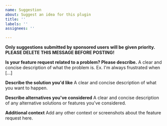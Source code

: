 ```yaml
---
name: Suggestion
about: Suggest an idea for this plugin
title: ''
labels: ''
assignees: ''

---
```


**Only suggestions submitted by sponsored users will be given priority. PLEASE DELETE THIS MESSAGE BEFORE POSTING!**

**Is your feature request related to a problem? Please describe.**
A clear and concise description of what the problem is. Ex. I'm always frustrated when [...]

**Describe the solution you'd like**
A clear and concise description of what you want to happen.

**Describe alternatives you've considered**
A clear and concise description of any alternative solutions or features you've considered.

**Additional context**
Add any other context or screenshots about the feature request here.

